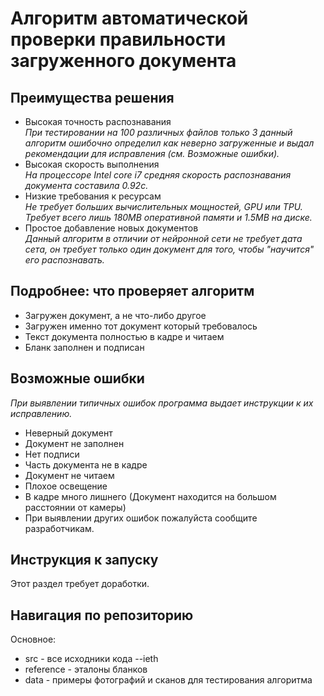 # Алгоритм автоматической проверки правильности загруженного документа

## Преимущества решения
- Высокая точность распознавания<br>
*При тестировании на 100 различных файлов только 3 данный алгоритм ошибочно определил как неверно загруженные и выдал рекомендации для исправления (см. Возможные ошибки).*<br>
- Высокая скорость выполнения<br>
*На процессоре Intel core i7 средняя скорость распознавания документа составила 0.92с.*<br>
- Низкие требования к ресурсам<br>
*Не требует больших вычислительных мощностей, GPU или TPU. Требует всего лишь 180MB оперативной памяти и 1.5MB на диске.*<br>
- Простое добавление новых документов<br>
*Данный алгоритм в отличии от нейронной сети не требует дата сета, он требует только один документ для того, чтобы "научится" его распознавать.*

## Подробнее: что проверяет алгоритм
- Загружен документ, а не что-либо другое
- Загружен именно тот документ который требовалось
- Текст документа полностью в кадре и читаем
- Бланк заполнен и подписан

## Возможные ошибки
*При выявлении типичных ошибок программа выдает инструкции к их исправлению.*<br>
- Неверный документ
- Документ не заполнен
- Нет подписи
- Часть документа не в кадре
- Документ не читаем
- Плохое освещение
- В кадре много лишнего (Документ находится на большом расстоянии от камеры)<br>
- При выявлении других ошибок пожалуйста сообщите разработчикам.

## Инструкция к запуску
Этот раздел требует доработки.

## Навигация по репозиторию
Основное:
- src - все исходники кода
--ieth
- reference - эталоны бланков
- data - примеры фотографий и сканов для тестирования алгоритма


